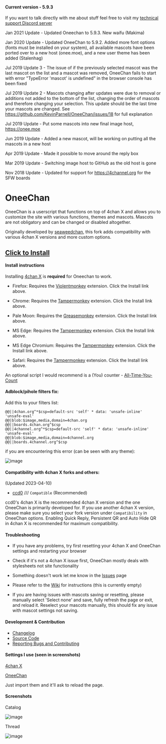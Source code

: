 #### Current version - 5.9.3

If you want to talk directly with me about stuff feel free to visit my [technical support Discord server](https://discord.gg/dNnrzs4rMb)

Jan 2021 Update - Updated Oneechan to 5.9.3. New waifu (Makima)

Jan 2020 Update - Updated OneeChan to 5.9.2. Added more font options (fonts must be installed on your system), all available mascots have been ported over to a new host (onee.moe), and a new user theme has been added (Stalenhag)

Jul 2019 Update 3 - The issue of if the previously selected mascot was the last mascot on the list and a mascot was removed, OneeChan fails to start with error "TypeError 'mascot' is undefined" in the browser console has been fixed

Jul 2019 Update 2 - Mascots changing after updates were due to removal or additions not added to the bottom of the list, changing the order of mascots and therefore changing your selection. This update should be the last time your mascots are changed. See https://github.com/KevinParnell/OneeChan/issues/18 for full explanation

Jul 2019 Update - Put some mascots into new final image host, https://onee.moe

Jun 2019 Update - Added a new mascot, will be working on putting all the mascots in a new host

Apr 2019 Update - Made it possible to move around the reply box

Mar 2019 Update - Switching image host to GitHub as the old host is gone

Nov 2018 Update - Updated for support for https://4channel.org for the SFW boards


OneeChan
====

OneeChan is a userscript that functions on top of 4chan X and allows you to customize the site with various functions, themes and mascots. Mascots are not obligatory and can be changed or disabled altogether.

Originally developed by [seaweedchan](https://github.com/seaweedchan), this fork adds compatibility with various 4chan X versions and more custom options.


## [Click to Install](https://github.com/KevinParnell/OneeChan/raw/master/builds/OneeChan.user.js)


#### Install instructions

Installing [4chan X](https://github.com/ccd0/4chan-x) is **required** for Oneechan to work.

- Firefox: Requires the [Violentmonkey](https://addons.mozilla.org/en-US/firefox/addon/violentmonkey/) extension. Click the Install link above.

- Chrome: Requires the [Tampermonkey](https://chrome.google.com/webstore/detail/tampermonkey/dhdgffkkebhmkfjojejmpbldmpobfkfo?hl) extension. Click the Install link above.

- Pale Moon: Requires the [Greasemonkey](https://addons.mozilla.org/en-US/firefox/addon/greasemonkey/versions/?page=2#version-1.15.1-signed) extension. Click the Install link above.

- MS Edge: Requires the [Tampermonkey](https://www.microsoft.com/store/apps/9NBLGGH5162S) extension. Click the Install link above.

- MS Edge Chromium: Requires the [Tampermonkey](https://www.microsoft.com/en-us/microsoft-edge/insider-addons/detail/iikmkjmpaadaobahmlepeloendndfphd) extension. Click the Install link above.

- Safari: Requires the [Tampermonkey](https://safari-extensions.apple.com/details/?id=net.tampermonkey.safari-G3XV72R5TC) extension. Click the Install link above.

An optional script I would recommend is a (You) counter - [All-Time-You-Count](https://github.com/KevinParnell/All-time-You-count)

#### Adblock/pihole filters fix:

Add this to your filters list:

```
@@||4chan.org^*$csp=default-src 'self' * data: 'unsafe-inline' 'unsafe-eval'
@@|blob:$image,media,domain=4chan.org
@@||boards.4chan.org^$csp
@@||4channel.org^*$csp=default-src 'self' * data: 'unsafe-inline' 'unsafe-eval'
@@|blob:$image,media,domain=4channel.org
@@||boards.4channel.org^$csp 
```

if you are encountering this error (can be seen with any theme):

![image](https://raw.githubusercontent.com/KevinParnell/OneeChan/master/images/1543173395179.png)

#### Compatibility with 4chan X forks and others:

(Updated 2023-04-10)

- [ccd0](https://github.com/ccd0/4chan-x) /// `Compatible` (Recommended)

ccd0's 4chan X is the recommended 4chan X version and the one OneeChan is primarily developed for. If you use another 4chan X version, please make sure you select your fork version under `Compatibility` in OneeChan options. Enabling Quick Reply, Persistent QR and Auto Hide QR in 4chan X is recommended for maximum compatibility.


#### Troubleshooting

- If you have any problems, try first resetting your 4chan X and OneeChan settings and restarting your browser

- Check if it's not a 4chan X issue first, OneeChan mostly deals with stylesheets not site functionality

- Something doesn't work let me know in the [Issues](https://github.com/KevinParnell/OneeChan/issues) page

- Please refer to the [Wiki](https://github.com/KevinParnell/OneeChan/wiki) for instructions (this is currently empty)

- If you are having issues with mascots saving or resetting, please manually select 'Select none' and save, fully refresh the page or exit, and reload it. Reselect your mascots manually, this should fix any issue with mascot settings not saving.

#### Development & Contribution

- [Changelog](https://github.com/KevinParnell/OneeChan/blob/master/CHANGELOG.md)
- [Source Code](https://github.com/KevinParnell/OneeChan)
- [Reporting Bugs and Contributing](https://github.com/KevinParnell/OneeChan/blob/master/CONTRIBUTING.md)

#### Settings I use (seen in screenshots)

[4chan X](https://kevinparnell.dev/eloper/4chan%20X%20v1.14.7.4-1559932978329.json)

[OneeChan](https://kevinparnell.dev/eloper/OneeChan%20v5.7.7%20Settings.json)

Just import them and it'll ask to reload the page.

#### Screenshots

Catalog

![image](https://raw.githubusercontent.com/KevinParnell/OneeChan/master/images/catalog.png)

Thread

![image](https://raw.githubusercontent.com/KevinParnell/OneeChan/master/images/thread.png)
